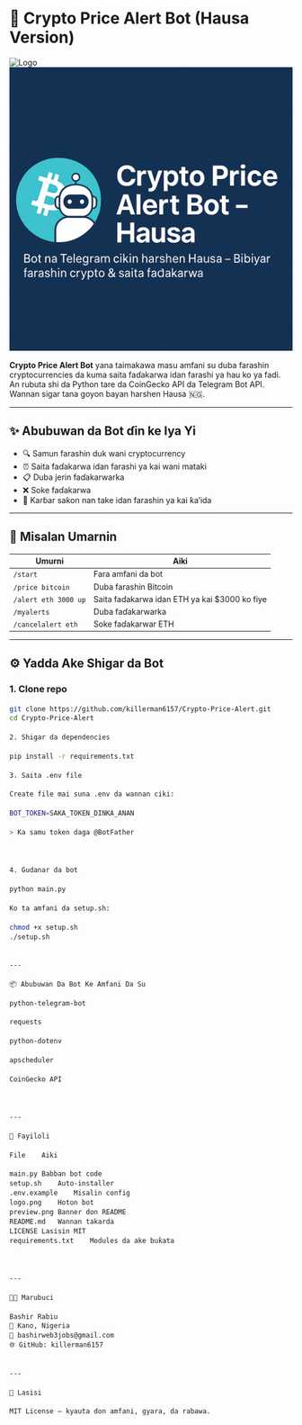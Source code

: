 # 🤖 Crypto Price Alert Bot (Hausa Version)

![Logo](logo.png)
![Preview](preview.png)

**Crypto Price Alert Bot** yana taimakawa masu amfani su duba farashin cryptocurrencies da kuma saita faɗakarwa idan farashi ya hau ko ya fadi. An rubuta shi da Python tare da CoinGecko API da Telegram Bot API. Wannan sigar tana goyon bayan harshen Hausa 🇳🇬.

---

## ✨ Abubuwan da Bot ɗin ke Iya Yi

- 🔍 Samun farashin duk wani cryptocurrency
- ⏰ Saita faɗakarwa idan farashi ya kai wani mataki
- 📋 Duba jerin faɗakarwarka
- ❌ Soke faɗakarwa
- 📨 Karɓar saƙon nan take idan farashin ya kai ƙa’ida

---

## 🧪 Misalan Umarnin

| Umurni | Aiki |
|--------|------|
| `/start` | Fara amfani da bot |
| `/price bitcoin` | Duba farashin Bitcoin |
| `/alert eth 3000 up` | Saita faɗakarwa idan ETH ya kai $3000 ko fiye |
| `/myalerts` | Duba faɗakarwarka |
| `/cancelalert eth` | Soke faɗakarwar ETH |

---

## ⚙️ Yadda Ake Shigar da Bot

### 1. Clone repo

```bash
git clone https://github.com/killerman6157/Crypto-Price-Alert.git
cd Crypto-Price-Alert

2. Shigar da dependencies

pip install -r requirements.txt

3. Saita .env file

Create file mai suna .env da wannan ciki:

BOT_TOKEN=SAKA_TOKEN_DINKA_ANAN

> Ka samu token daga @BotFather



4. Gudanar da bot

python main.py

Ko ta amfani da setup.sh:

chmod +x setup.sh
./setup.sh


---

📦 Abubuwan Da Bot Ke Amfani Da Su

python-telegram-bot

requests

python-dotenv

apscheduler

CoinGecko API



---

📁 Fayiloli

File	Aiki

main.py	Babban bot code
setup.sh	Auto-installer
.env.example	Misalin config
logo.png	Hoton bot
preview.png	Banner don README
README.md	Wannan takarda
LICENSE	Lasisin MIT
requirements.txt	Modules da ake buƙata



---

👨‍💻 Marubuci

Bashir Rabiu
📍 Kano, Nigeria
📧 bashirweb3jobs@gmail.com
🌐 GitHub: killerman6157


---

📜 Lasisi

MIT License – kyauta don amfani, gyara, da rabawa.
